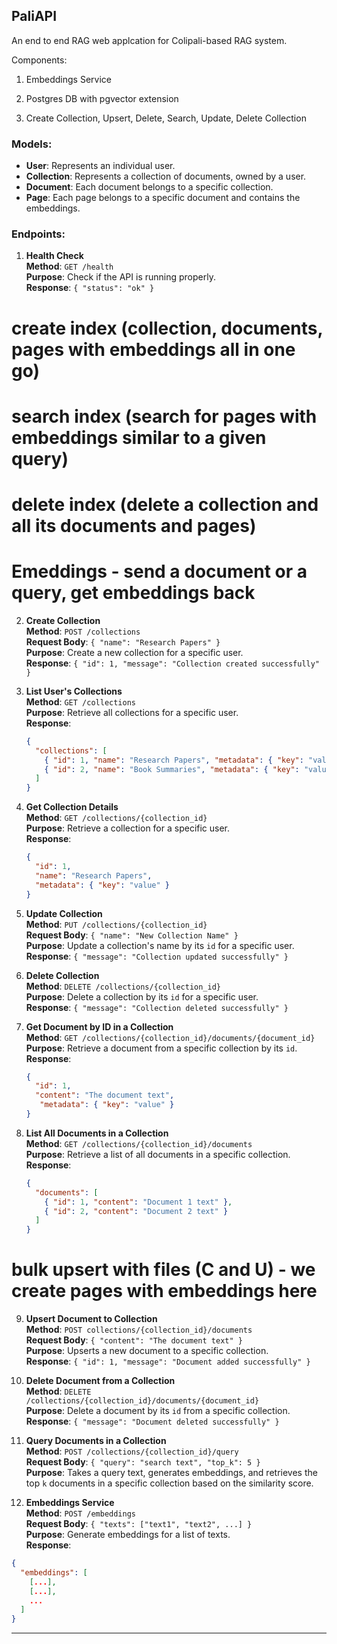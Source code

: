 ## PaliAPI

An end to end RAG web applcation for Colipali-based RAG system.

Components:

1. Embeddings Service

2. Postgres DB with pgvector extension

3. Create Collection, Upsert, Delete, Search, Update, Delete Collection

### Models:

- **User**: Represents an individual user.
- **Collection**: Represents a collection of documents, owned by a user.
- **Document**: Each document belongs to a specific collection.
- **Page**: Each page belongs to a specific document and contains the embeddings.

### Endpoints:

1. **Health Check**  
   **Method**: `GET /health`  
   **Purpose**: Check if the API is running properly.  
   **Response**: `{ "status": "ok" }`


# create index (collection, documents, pages with embeddings all in one go)
# search index (search for pages with embeddings similar to a given query)
# delete index (delete a collection and all its documents and pages)
# Emeddings - send a document or a query, get embeddings back


2. **Create Collection**  
   **Method**: `POST /collections`  
   **Request Body**: `{ "name": "Research Papers" }`  
   **Purpose**: Create a new collection for a specific user.  
   **Response**: `{ "id": 1, "message": "Collection created successfully" }`

3. **List User's Collections**  
   **Method**: `GET /collections`  
   **Purpose**: Retrieve all collections for a specific user.  
   **Response**:

   ```json
   {
     "collections": [
       { "id": 1, "name": "Research Papers", "metadata": { "key": "value" } },
       { "id": 2, "name": "Book Summaries", "metadata": { "key": "value" } }
     ]
   }
   ```

4. **Get Collection Details**  
   **Method**: `GET /collections/{collection_id}`  
   **Purpose**: Retrieve a collection for a specific user.  
   **Response**:

   ```json
   {
     "id": 1,
     "name": "Research Papers",
     "metadata": { "key": "value" }
   }
   ```

5. **Update Collection**  
   **Method**: `PUT /collections/{collection_id}`  
   **Request Body**: `{ "name": "New Collection Name" }`  
   **Purpose**: Update a collection's name by its `id` for a specific user.  
   **Response**: `{ "message": "Collection updated successfully" }`

6. **Delete Collection**  
   **Method**: `DELETE /collections/{collection_id}`  
   **Purpose**: Delete a collection by its `id` for a specific user.  
   **Response**: `{ "message": "Collection deleted successfully" }`



7. **Get Document by ID in a Collection**  
   **Method**: `GET /collections/{collection_id}/documents/{document_id}`  
   **Purpose**: Retrieve a document from a specific collection by its `id`.  
   **Response**:

   ```json
   {
     "id": 1,
     "content": "The document text",
      "metadata": { "key": "value" }
   }
   ```

8. **List All Documents in a Collection**  
   **Method**: `GET /collections/{collection_id}/documents`  
   **Purpose**: Retrieve a list of all documents in a specific collection.  
   **Response**:

   ```json
   {
     "documents": [
       { "id": 1, "content": "Document 1 text" },
       { "id": 2, "content": "Document 2 text" }
     ]
   }
   ```

# bulk upsert with files (C and U) - we create pages with embeddings here


9. **Upsert Document to Collection**  
   **Method**: `POST collections/{collection_id}/documents`  
   **Request Body**: `{ "content": "The document text" }`  
   **Purpose**: Upserts a new document to a specific collection.  
   **Response**: `{ "id": 1, "message": "Document added successfully" }`

10. **Delete Document from a Collection**  
    **Method**: `DELETE /collections/{collection_id}/documents/{document_id}`  
    **Purpose**: Delete a document by its `id` from a specific collection.  
    **Response**: `{ "message": "Document deleted successfully" }`

11. **Query Documents in a Collection**  
    **Method**: `POST /collections/{collection_id}/query`  
    **Request Body**: `{ "query": "search text", "top_k": 5 }`  
    **Purpose**: Takes a query text, generates embeddings, and retrieves the top `k` documents in a specific collection based on the similarity score.  


11. **Embeddings Service**  
    **Method**: `POST /embeddings`  
    **Request Body**: `{ "texts": ["text1", "text2", ...] }`  
    **Purpose**: Generate embeddings for a list of texts.  
    **Response**:

```json
{
  "embeddings": [
    [...],
    [...],
    ...
  ]
}
```

---
